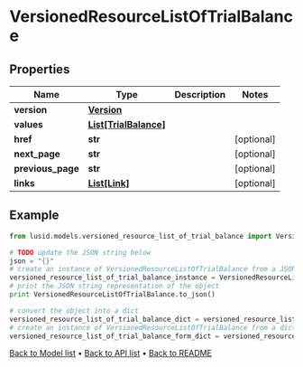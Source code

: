 # VersionedResourceListOfTrialBalance


## Properties
Name | Type | Description | Notes
------------ | ------------- | ------------- | -------------
**version** | [**Version**](Version.md) |  | 
**values** | [**List[TrialBalance]**](TrialBalance.md) |  | 
**href** | **str** |  | [optional] 
**next_page** | **str** |  | [optional] 
**previous_page** | **str** |  | [optional] 
**links** | [**List[Link]**](Link.md) |  | [optional] 

## Example

```python
from lusid.models.versioned_resource_list_of_trial_balance import VersionedResourceListOfTrialBalance

# TODO update the JSON string below
json = "{}"
# create an instance of VersionedResourceListOfTrialBalance from a JSON string
versioned_resource_list_of_trial_balance_instance = VersionedResourceListOfTrialBalance.from_json(json)
# print the JSON string representation of the object
print VersionedResourceListOfTrialBalance.to_json()

# convert the object into a dict
versioned_resource_list_of_trial_balance_dict = versioned_resource_list_of_trial_balance_instance.to_dict()
# create an instance of VersionedResourceListOfTrialBalance from a dict
versioned_resource_list_of_trial_balance_form_dict = versioned_resource_list_of_trial_balance.from_dict(versioned_resource_list_of_trial_balance_dict)
```
[Back to Model list](../README.md#documentation-for-models) &#8226; [Back to API list](../README.md#documentation-for-api-endpoints) &#8226; [Back to README](../README.md)


